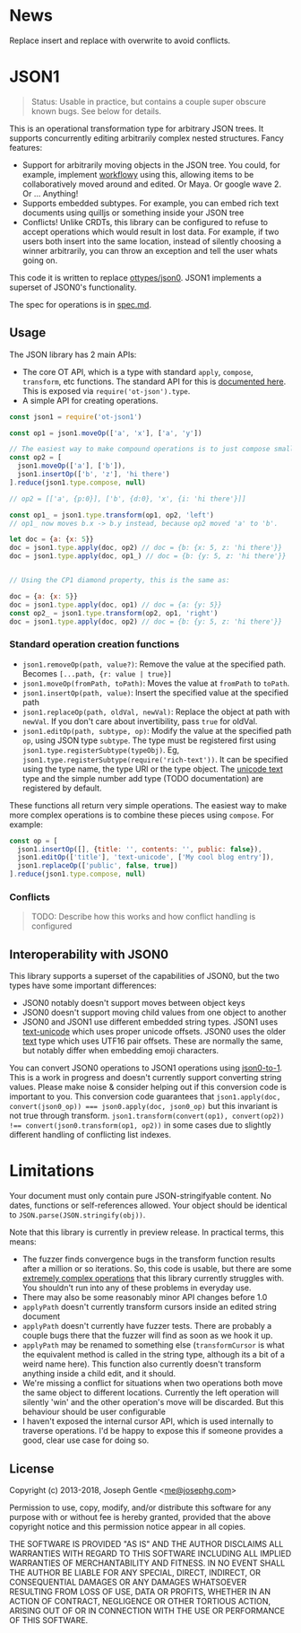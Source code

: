 # News
Replace insert and replace with overwrite to avoid conflicts.

# JSON1

> Status: Usable in practice, but contains a couple super obscure known bugs. See below for details.

This is an operational transformation type for arbitrary JSON trees. It supports concurrently editing arbitrarily complex nested structures. Fancy features:

- Support for arbitrarily moving objects in the JSON tree. You could, for example, implement [workflowy](https://workflowy.com) using this, allowing items to be collaboratively moved around and edited. Or Maya. Or google wave 2. Or ... Anything!
- Supports embedded subtypes. For example, you can embed rich text documents using quilljs or something inside your JSON tree
- Conflicts! Unlike CRDTs, this library can be configured to refuse to accept operations which would result in lost data. For example, if two users both insert into the same location, instead of silently choosing a winner arbitrarily, you can throw an exception and tell the user whats going on.

This code it is written to replace [ottypes/json0](https://github.com/ottypes/json0). JSON1 implements a superset of JSON0's functionality.

The spec for operations is in [spec.md](spec.md).


## Usage

The JSON library has 2 main APIs:

- The core OT API, which is a type with standard `apply`, `compose`, `transform`, etc functions. The standard API for this is [documented here](https://github.com/ottypes/docs). This is exposed via `require('ot-json').type`.
- A simple API for creating operations.

```javascript
const json1 = require('ot-json1')

const op1 = json1.moveOp(['a', 'x'], ['a', 'y'])

// The easiest way to make compound operations is to just compose smaller operations
const op2 = [
  json1.moveOp(['a'], ['b']),
  json1.insertOp(['b', 'z'], 'hi there')
].reduce(json1.type.compose, null)

// op2 = [['a', {p:0}], ['b', {d:0}, 'x', {i: 'hi there'}]]

const op1_ = json1.type.transform(op1, op2, 'left')
// op1_ now moves b.x -> b.y instead, because op2 moved 'a' to 'b'.

let doc = {a: {x: 5}}
doc = json1.type.apply(doc, op2) // doc = {b: {x: 5, z: 'hi there'}}
doc = json1.type.apply(doc, op1_) // doc = {b: {y: 5, z: 'hi there'}}


// Using the CP1 diamond property, this is the same as:

doc = {a: {x: 5}}
doc = json1.type.apply(doc, op1) // doc = {a: {y: 5}}
const op2_ = json1.type.transform(op2, op1, 'right')
doc = json1.type.apply(doc, op2) // doc = {b: {y: 5, z: 'hi there'}}
```

### Standard operation creation functions

- `json1.removeOp(path, value?)`: Remove the value at the specified path. Becomes `[...path, {r: value | true}]`
- `json1.moveOp(fromPath, toPath)`: Moves the value at `fromPath` to `toPath`.
- `json1.insertOp(path, value)`: Insert the specified value at the specified path
- `json1.replaceOp(path, oldVal, newVal)`: Replace the object at path with `newVal`. If you don't care about invertibility, pass `true` for oldVal.
- `json1.editOp(path, subtype, op)`: Modify the value at the specified path `op`, using JSON type `subtype`. The type must be registered first using `json1.type.registerSubtype(typeObj)`. Eg, `json1.type.registerSubtype(require('rich-text'))`. It can be specified using the type name, the type URI or the type object. The [unicode text](https://github.com/ottypes/text-unicode) type and the simple number add type (TODO documentation) are registered by default.

These functions all return very simple operations. The easiest way to make more complex operations is to combine these pieces using `compose`. For example:

```javascript
const op = [
  json1.insertOp([], {title: '', contents: '', public: false}),
  json1.editOp(['title'], 'text-unicode', ['My cool blog entry']),
  json1.replaceOp(['public', false, true])
].reduce(json1.type.compose, null)
```

### Conflicts

> TODO: Describe how this works and how conflict handling is configured


## Interoperability with JSON0

This library supports a superset of the capabilities of JSON0, but the two types have some important differences:

- JSON0 notably doesn't support moves between object keys
- JSON0 doesn't support moving child values from one object to another
- JSON0 and JSON1 use different embedded string types. JSON1 uses [text-unicode](https://github.com/ottypes/text-unicode) which uses proper unicode offsets. JSON0 uses the older [text](https://github.com/ottypes/text) type which uses UTF16 pair offsets. These are normally the same, but notably differ when embedding emoji characters.

You can convert JSON0 operations to JSON1 operations using [json0-to-1](https://github.com/ottypes/json0-to-1). This is a work in progress and doesn't currently support converting string values. Please make noise & consider helping out if this conversion code is important to you. This conversion code guarantees that `json1.apply(doc, convert(json0_op)) === json0.apply(doc, json0_op)` but this invariant is not true through transform. `json1.transform(convert(op1), convert(op2)) !== convert(json0.transform(op1, op2))` in some cases due to slightly different handling of conflicting list indexes.


# Limitations

Your document must only contain pure JSON-stringifyable content. No dates, functions or self-references allowed. Your object should be identical to `JSON.parse(JSON.stringify(obj))`.

Note that this library is currently in preview release. In practical terms, this means:

- The fuzzer finds convergence bugs in the transform function results after a million or so iterations. So, this code is usable, but there are some [extremely complex operations](https://github.com/ottypes/json1/blob/4a0741d402ca631710e4e27f4f34647954c1f7d8/test/test.coffee#L2230-L2246) that this library currently struggles with. You shouldn't run into any of these problems in everyday use.
- There may also be some reasonably minor API changes before 1.0
- `applyPath` doesn't currently transform cursors inside an edited string document
- `applyPath` doesn't currently have fuzzer tests. There are probably a couple bugs there that the fuzzer will find as soon as we hook it up.
- `applyPath` may be renamed to something else (`transformCursor` is what the equivalent method is called in the string type, although its a bit of a weird name here). This function also currently doesn't transform anything inside a child edit, and it should.
- We're missing a conflict for situations when two operations both move the same object to different locations. Currently the left operation will silently 'win' and the other operation's move will be discarded. But this behaviour should be user configurable
- I haven't exposed the internal cursor API, which is used internally to traverse operations. I'd be happy to expose this if someone provides a good, clear use case for doing so.



## License

Copyright (c) 2013-2018, Joseph Gentle &lt;me@josephg.com&gt;

Permission to use, copy, modify, and/or distribute this software for any
purpose with or without fee is hereby granted, provided that the above
copyright notice and this permission notice appear in all copies.

THE SOFTWARE IS PROVIDED "AS IS" AND THE AUTHOR DISCLAIMS ALL WARRANTIES WITH
REGARD TO THIS SOFTWARE INCLUDING ALL IMPLIED WARRANTIES OF MERCHANTABILITY AND
FITNESS. IN NO EVENT SHALL THE AUTHOR BE LIABLE FOR ANY SPECIAL, DIRECT,
INDIRECT, OR CONSEQUENTIAL DAMAGES OR ANY DAMAGES WHATSOEVER RESULTING FROM
LOSS OF USE, DATA OR PROFITS, WHETHER IN AN ACTION OF CONTRACT, NEGLIGENCE OR
OTHER TORTIOUS ACTION, ARISING OUT OF OR IN CONNECTION WITH THE USE OR
PERFORMANCE OF THIS SOFTWARE.

